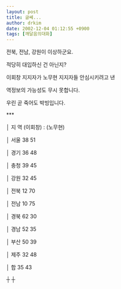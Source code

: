 ```yaml
---
layout: post
title: 글쎄...
author: drkim
date: 2002-12-04 01:12:55 +0900
tags: [깨달음의대화]
---
```

전북, 전남, 강원이 이상하군요.
  
적당히 대입하신 건 아닌지?
  
이회창 지지자가 노무현 지지자들 안심시키려고 낸
  
역정보의 가능성도 무시 못합니다.
  

  
우린 곧 죽어도 박빙입니다.
  

  

  
\***
  

  
│ 지 역 (이회창) : (노무현)
  
│ 서울 38 51
  
│ 경기 36 48
  
│ 충청 39 45
  
│ 강원 32 45
  
│ 전북 12 70
  
│ 전남 10 75
  
│ 경북 62 30
  
│ 경남 52 35
  
│ 부산 50 39
  
│ 제주 32 48
  
│ 합 35 43
  
┼ ┼